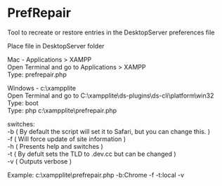 # PrefRepair
Tool to recreate or restore entries in the DesktopServer preferences file

Place file in DesktopServer folder 

Mac - Applications > XAMPP<br>
Open Terminal and go to Applications > XAMPP<br>
Type: prefrepair.php

Windows - c:\xampplite<br>
Open Terminal and go to C:\xampplite\ds-plugins\ds-cli\platform\win32<br>
Type: boot<br>
Type: php c:\xampplite\prefrepair.php

switches:<br>
-b ( By default the script will set it to Safari, but you can change this. )<br>
-f ( Will force update of site information )<br>
-h ( Presents help and switches )<br>
-t ( By defult sets the TLD to .dev.cc but can be changed )<br>
-v ( Outputs verbose )<br>

Example: c:\xampplite\prefrepair.php -b:Chrome -f -t:local -v
